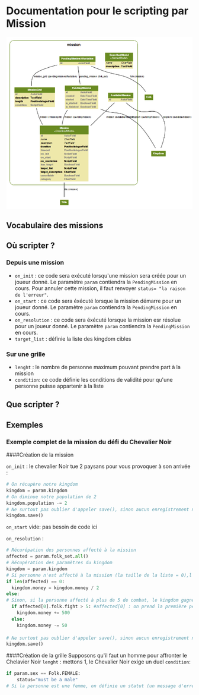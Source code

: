 Documentation pour le scripting par Mission
=======================
![Mission models](https://github.com/Neamar/kingdoms/blob/master/mission/models.png?raw=true)

Vocabulaire des missions
------------------------

Où scripter ?
-------------
### Depuis une mission
* `on_init` : ce code sera exécuté lorsqu'une mission sera créée pour un joueur donné. Le paramètre `param` contiendra la `PendingMission` en cours. Pour annuler cette mission, il faut renvoyer `status= "la raison de l'erreur"`.
* `on_start` : ce code sera éxécuté lorsque la mission démarre pour un joueur donné. Le paramètre `param` contiendra la `PendingMission` en cours.
* `on_resolution` : ce code sera éxécuté lorsque la mission esr résolue pour un joueur donné. Le paramètre `param` contiendra la `PendingMission` en cours.
* `target_list` : définie la liste des kingdom cibles

### Sur une grille
* `lenght` : le nombre de personne maximum pouvant prendre part à la mission
* `condition`: ce code définie les conditions de validité pour qu'une personne puisse appartenir à la liste


Que scripter ?
---------------


Exemples
-------------
### Exemple complet de la mission du défi du Chevalier Noir
####Création de la mission

`on_init` : le chevalier Noir tue 2 paysans pour vous provoquer à son arrivée :
```python
# On récupère notre kingdom
kingdom = param.kingdom
# On diminue notre population de 2
kingdom.population -= 2
# Ne surtout pas oublier d'appeler save(), sinon aucun enregistrement n'est effectué. 
kingdom.save() 
```

`on_start` vide: pas besoin de code ici

`on_resolution` :
```python
# Récurépation des personnes affecté à la mission
affected = param.folk_set.all()
# Récupération des paramètres du kingdom
kingdom = param.kingdom
# Si personne n'est affecté à la mission (la taille de la liste = 0),l'argent du kingdom est divisé par 2
if len(affected) == 0:
  kingdom.money = kingdom.money / 2
else:
# Sinon, si la personne affecté à plus de 5 de combat, le kingdom gagne 500, si la personne est trop faible, le kingdom perd 50
  if affected[0].folk.fight > 5: #affected[0] : on prend la première personne de la liste des effectés
    kingdom.money += 500
  else:
    kingdom.money -= 50

# Ne surtout pas oublier d'appeler save(), sinon aucun enregistrement n'est effectué. 
kingdom.save()
```

####Création de la grille
Supposons qu'il faut un homme pour affronter le Chelavier Noir
`lenght` : mettons 1, le Chevalier Noir exige un duel
`condition`:
```python
if param.sex == Folk.FEMALE:
	status="must be a male"
# Si la personne est une femme, on définie un statut (un message d'erreur). Un statut non modifié signifie que la condition est remplie.
```